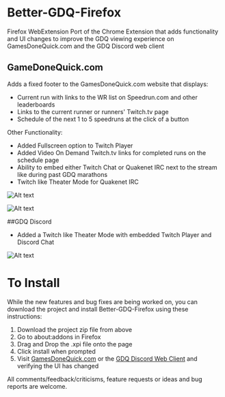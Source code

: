 # Better-GDQ-Firefox
Firefox WebExtension Port of the Chrome Extension that adds functionality and UI changes to improve the GDQ viewing experience on GamesDoneQuick.com and the GDQ Discord web client

## GameDoneQuick.com
Adds a fixed footer to the GamesDoneQuick.com website that displays:
* Current run with links to the WR list on Speedrun.com and other leaderboards
* Links to the current runner or runners' Twitch.tv page
* Schedule of the next 1 to 5 speedruns at the click of a button

Other Functionality:
* Added Fullscreen option to Twitch Player
* Added Video On Demand Twitch.tv links for completed runs on the schedule page
* Ability to embed either Twitch Chat or Quakenet IRC next to the stream like during past GDQ marathons
* Twitch like Theater Mode for Quakenet IRC

![Alt text](/screenshot.png?raw=true "Extension Screenshot")


![Alt text](/schedule-screenshot.png?raw=true "Extension Schedule Screenshot")


##GDQ Discord
* Added a Twitch like Theater Mode with embedded Twitch Player and Discord Chat

![Alt text](/discord-screenshot.png?raw=true "Extension Discord Screenshot")

# To Install
While the new features and bug fixes are being worked on, you can download the project and install Better-GDQ-Firefox using these instructions:

1. Download the project zip file from above
2. Go to about:addons in Firefox
2. Drag and Drop the .xpi file onto the page
3. Click install when prompted 
4. Visit [GamesDoneQuick.com](https://gamesdonequick.com) or the [GDQ Discord Web Client](https://discord.gg/gamesdonequick) and verifying the UI has changed

All comments/feedback/criticisms, feature requests or ideas and bug reports are welcome.
